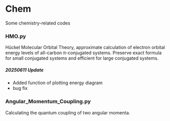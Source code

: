 # Chem
Some chemistry-related codes

### HMO.py
Hückel Molecular Orbital Theory, approximate calculation of electron orbital energy levels of all-carbon π-conjugated systems. Preserve exact formula for small conjugated systems and efficient for large conjugated systems. 

##### 20250611 Update
- Added function of plotting energy diagram
- bug fix

### Angular_Momentum_Coupling.py
Calculating the quantum coupling of two angular momenta. 
